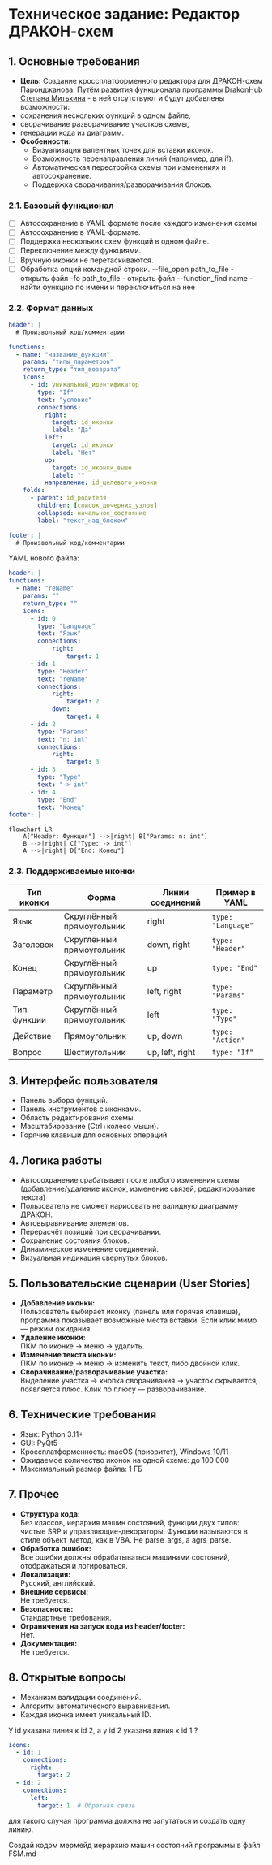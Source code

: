 # Техническое задание: Редактор ДРАКОН-схем

## 1. Основные требования

- **Цель:** Создание кроссплатформенного редактора для ДРАКОН-схем Паронджанова.
Путём развития функционала программы [DrakonHub Степана Митькина](https://stepan-mitkin.github.io/drakonhub_desktop/) - в ней отсутствуют и будут добавлены возможности:
- сохранения нескольких функций в одном файле, 
- сворачивание разворачивание участков схемы,
- генерации кода из диаграмм.
- **Особенности:**
  - Визуализация валентных точек для вставки иконок.
  - Возможность перенаправления линий (например, для if).
  - Автоматическая перестройка схемы при изменениях и автосохранение.
  - Поддержка сворачивания/разворачивания блоков.

### 2.1. Базовый функционал

- [ ] Автосохранение в YAML-формате после каждого изменения схемы
- [ ] Автосохранение в YAML-формате.
- [ ] Поддержка нескольких схем функций в одном файле.
- [ ] Переключение между функциями.
- [ ] Вручную иконки не перетаскиваются.
- [ ] Обработка опций командной строки.
--file_open path_to_file - открыть файл
-fo path_to_file - открыть файл
--function_find name - найти функцию по имени и переключиться на нее

### 2.2. Формат данных

```yaml
header: |
  # Произвольный код/комментарии

functions:
  - name: "название_функции"
    params: "типы_параметров"
    return_type: "тип_возврата"
    icons:
      - id: уникальный_идентификатор
        type: "If"
        text: "условие"
        connections:
          right:
            target: id_иконки
            label: "Да"
          left:
            target: id_иконки
            label: "Нет"
          up:
            target: id_иконки_выше
            label: ""
          направление: id_целевого_иконки
    folds:
      - parent: id_родителя
        children: [список_дочерних_узлов]
        collapsed: начальное_состояние
        label: "текст_над_блоком"

footer: |
  # Произвольный код/комментарии
```
YAML нового файла:
```yaml
header: |
functions:
  - name: "reName"
    params: ""
    return_type: ""
    icons:
      - id: 0
        type: "Language"
        text: "Язык"
        connections:
            right:
                target: 1
      - id: 1
        type: "Header"
        text: "reName"
        connections:
            right:
                target: 2
            down:
                target: 4
      - id: 2
        type: "Params"
        text: "n: int"
        connections:
            right:
                target: 3
      - id: 3
        type: "Type"
        text: "-> int"
      - id: 4
        type: "End"
        text: "Конец"
footer: |
```

```mermaid
flowchart LR
    A["Header: Функция"] -->|right| B["Params: n: int"]
    B -->|right| C["Type: -> int"]
    A -->|right| D["End: Конец"]
```

### 2.3. Поддерживаемые иконки

| Тип иконки   | Форма                    | Линии соединений         | Пример в YAML     |
|--------------|--------------------------|--------------------------|-------------------|
| Язык         | Скруглённый прямоугольник| right                    | `type: "Language"`  |
| Заголовок    | Скруглённый прямоугольник| down, right              | `type: "Header"`  |
| Конец        | Скруглённый прямоугольник| up                       | `type: "End"`     |
| Параметр     | Скруглённый прямоугольник| left, right              | `type: "Params"`  |
| Тип функции  | Скруглённый прямоугольник| left                     | `type: "Type"`    |
| Действие     | Прямоугольник            | up, down                 | `type: "Action"`  |
| Вопрос       | Шестиугольник            | up, left, right          | `type: "If"`      |

## 3. Интерфейс пользователя

- Панель выбора функций.
- Панель инструментов с иконками.
- Область редактирования схемы.
- Масштабирование (Ctrl+колесо мыши).
- Горячие клавиши для основных операций.

## 4. Логика работы

- Автосохранение срабатывает после любого изменения схемы (добавление/удаление иконок, изменение связей, редактирование текста)
- Пользователь не сможет нарисовать не валидную диаграмму ДРАКОН.
- Автовыравнивание элементов.
- Перерасчёт позиций при сворачивании.
- Сохранение состояния блоков.
- Динамическое изменение соединений.
- Визуальная индикация свернутых блоков.

## 5. Пользовательские сценарии (User Stories)

- **Добавление иконки:**  
  Пользователь выбирает иконку (панель или горячая клавиша), программа показывает возможные места вставки. Если клик мимо — режим ожидания.
- **Удаление иконки:**  
  ПКМ по иконке → меню → удалить.
- **Изменение текста иконки:**  
  ПКМ по иконке → меню → изменить текст, либо двойной клик.
- **Сворачивание/разворачивание участка:**  
  Выделение участка → кнопка сворачивания → участок скрывается, появляется плюс. Клик по плюсу — разворачивание.

## 6. Технические требования

- Язык: Python 3.11+
- GUI: PyQt5
- Кроссплатформенность: macOS (приоритет), Windows 10/11
- Ожидаемое количество иконок на одной схеме: до 100 000
- Максимальный размер файла: 1 ГБ

## 7. Прочее

- **Структура кода:**  
  Без классов, иерархия машин состояний, функции двух типов: чистые SRP и управляющие-декораторы.
  Функции называются в стиле объект_метод, как в VBA.
  Не parse_args, а agrs_parse.
- **Обработка ошибок:**  
  Все ошибки должны обрабатываться машинами состояний, отображаться и логироваться.
- **Локализация:**  
  Русский, английский.
- **Внешние сервисы:**  
  Не требуется.
- **Безопасность:**  
  Стандартные требования.
- **Ограничения на запуск кода из header/footer:**  
  Нет.
- **Документация:**  
  Не требуется.

## 8. Открытые вопросы

- Механизм валидации соединений.
- Алгоритм автоматического выравнивания.
- Каждая иконка имеет уникальный ID.

У id указана линия к id 2, а у id 2 указана линия к id 1 ?
```yaml
icons:
  - id: 1
    connections:
      right: 
        target: 2
  - id: 2
    connections:
      left: 
        target: 1  # Обратная связь
```
для такого случая программа должна не запутаться и создать одну линию.

Создай кодом мермейд иерархию машин состояний программы в файл FSM.md